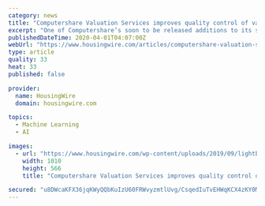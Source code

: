 ```yaml
---
category: news
title: "Computershare Valuation Services improves quality control of valuation photo reviews with AI and machine learning"
excerpt: "One of Computershare’s soon to be released additions to its suite of valuation solutions is the use of artificial intelligence (AI) and machine learning (ML) in the review of photos within its reports. Traditionally, the photos included in valuation reports are reviewed for quality by a human reviewer. While this provides a basic level of ..."
publishedDateTime: 2020-04-01T04:07:00Z
webUrl: "https://www.housingwire.com/articles/computershare-valuation-services-improves-quality-control-of-valuation-photo-reviews-with-ai-and-machine-learning/"
type: article
quality: 33
heat: 33
published: false

provider:
  name: HousingWire
  domain: housingwire.com

topics:
  - Machine Learning
  - AI

images:
  - url: "https://www.housingwire.com/wp-content/uploads/2019/09/lightbulb_tech_concept-7.jpg"
    width: 1010
    height: 566
    title: "Computershare Valuation Services improves quality control of valuation photo reviews with AI and machine learning"

secured: "u8DWcaKFX36jqKWyQQbKuIzU60FRWvyzmtlUvg/CsqedIuTvEHWqKCX4zKY0MPEa4fUMuj8yAC7g2qxsD7gSdxLFrxFPp3hwj2n3eSL63ZWUyf6ZlMQswD+EiV2Ggn5U9pNG1xSqDuQcW+hWXSYGfx3QbPIq6J1dSiq0UvnKWYlBK4UJKnYewQsQhUZHtUpcm170Xz4Fcz3QY8jG0tRW7I23vRbmO6043m+EMDwrWagO0MQswUrhC0q+PhqYoDGmfS4r4rhGY77M50ad60SPBjynWAXoU3xUpoz97+KkWAQcCoOMFhmL3HolmJF5t3t6;t/roMI0Cbhh/86IWfq0VqQ=="
---
```


